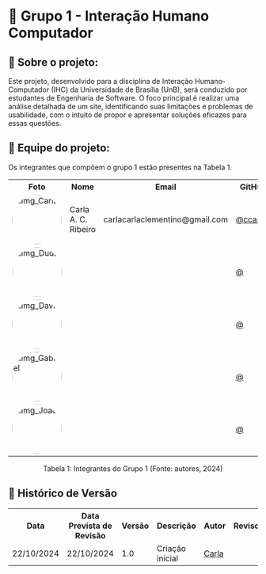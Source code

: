 # :mag_right: Grupo 1 - Interação Humano Computador

<!-- <div align="center">
    Logo do nosso app
</div> -->

## :round_pushpin: Sobre o projeto:

Este projeto, desenvolvido para a disciplina de Interação Humano-Computador (IHC) da Universidade de Brasília (UnB), será conduzido por estudantes de Engenharia de Software. O foco principal é realizar uma análise detalhada de um site, identificando suas limitações e problemas de usabilidade, com o intuito de propor e apresentar soluções eficazes para essas questões.
<!-- 
## :round_pushpin: Nome do app
Link do site: <a href="" target="_blank"></a> -->


<!-- ## :round_pushpin: Direitos autorais e licença -->


## :round_pushpin: Equipe do projeto:
Os integrantes que compõem o grupo 1 estão presentes na Tabela 1.
<div align="center">
    <table>
    <tr>
        <th>Foto</th>
        <th>Nome</th>
        <th>Email</th>
        <th>GitHub</th>
    </tr>
    <tr>
        <td><img alt="img_Carla" src="" style="border-radius:50%" width="100"></td>
        <td>Carla A. C. Ribeiro</td>
        <td>carlacarlaclementino@gmail.com</td>
        <td><a href="https://github.com/ccarlaa">@ccarlaa</a></td>
    </tr>
    <tr>
        <td><img alt="img_Duda" src="" style="border-radius:50%" width="100"></td>
        <td></td>
        <td></td>
        <td><a href="https://github.com/">@</a></td>
    </tr>
    <tr>
        <td><img alt="img_Davi" src="" style="border-radius:50%" width="100"></td>
        <td></td>
        <td></td>
        <td><a href="https://github.com/">@</a></td>
    </tr>
    <tr>
        <td><img alt="img_Gabriel" src="" style="border-radius:50%" width="100"></td>
        <td></td>
        <td></td>
        <td><a href="https://github.com/">@</a></td>
    </tr>
    <tr>
        <td><img alt="img_Joao" src="" style="border-radius:50%" width="100"></td>
        <td></td>
        <td></td>
        <td><a href="https://github.com/">@</a></td>
    </tr>
    </table>
    <p>Tabela 1: Integrantes do Grupo 1 (Fonte: autores, 2024)</p>
</div>


## :round_pushpin: Histórico de Versão
<div align="center">
    <table>
    <tr>
        <th>Data</th>
        <th>Data Prevista de Revisão</th>
        <th>Versão</th>
        <th>Descrição</th>
        <th>Autor</th>
        <th>Revisor</th>
    </tr>
    <tr>
        <td>22/10/2024</td>
        <td>22/10/2024</td>
        <td>1.0</td>
        <td>Criação inicial</td>
        <td><a href="https://github.com/ccarlaa">Carla</a></td>
        <td><a href="https://github.com/"></a></td>
    </tr>
    </table>
</div>